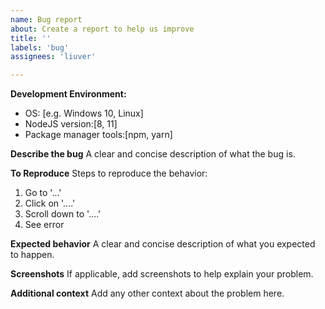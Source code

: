 ```yaml
---
name: Bug report
about: Create a report to help us improve
title: ''
labels: 'bug'
assignees: 'liuver'

---
```


**Development Environment:**
 - OS: [e.g. Windows 10, Linux]
 - NodeJS version:[8, 11]
 - Package manager tools:[npm, yarn]

**Describe the bug**
A clear and concise description of what the bug is.

**To Reproduce**
Steps to reproduce the behavior:
1. Go to '...'
2. Click on '....'
3. Scroll down to '....'
4. See error

**Expected behavior**
A clear and concise description of what you expected to happen.

**Screenshots**
If applicable, add screenshots to help explain your problem.

**Additional context**
Add any other context about the problem here.
